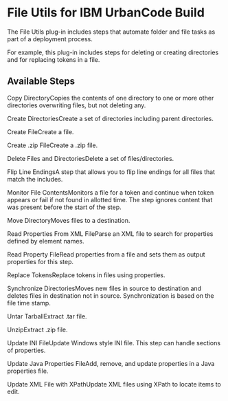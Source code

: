 
File Utils for IBM UrbanCode Build
==================================

The File Utils plug-in includes steps that automate folder and file tasks as part of a deployment process.

For example, this plug-in includes steps for deleting or creating directories and for replacing tokens in a file.


Available Steps
---------------

Copy DirectoryCopies the contents of one directory to one or more other directories overwriting files, but not deleting any.

Create DirectoriesCreate a set of directories including parent directories.

Create FileCreate a file.

Create .zip FileCreate a .zip file.

Delete Files and DirectoriesDelete a set of files/directories.

Flip Line EndingsA step that allows you to flip line endings for all files that match the includes.

Monitor File ContentsMonitors a file for a token and continue when token appears or fail if not found in allotted time. The step ignores content that was present before the start of the step.

Move DirectoryMoves files to a destination.

Read Properties From XML FileParse an XML file to search for properties defined by element names.

Read Property FileRead properties from a file and sets them as output properties for this step.

Replace TokensReplace tokens in files using properties.

Synchronize DirectoriesMoves new files in source to destination and deletes files in destination not in source. Synchronization is based on the file time stamp.

Untar TarballExtract .tar file.

UnzipExtract .zip file.

Update INI FileUpdate Windows style INI file. This step can handle sections of properties.

Update Java Properties FileAdd, remove, and update properties in a Java properties file.

Update XML File with XPathUpdate XML files using XPath to locate items to edit.


